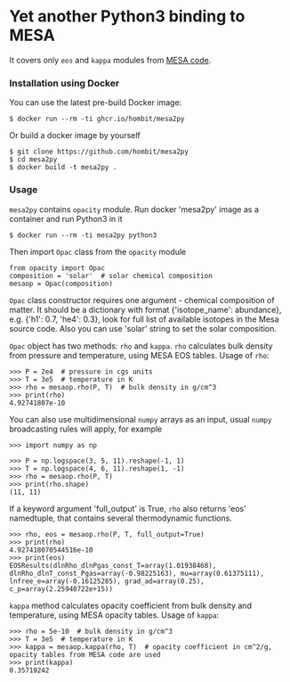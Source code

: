 # Yet another Python3 binding to MESA

It covers only `eos` and `kappa` modules from [MESA code](http://mesa.sourceforge.net). 

### Installation using Docker

You can use the latest pre-build Docker image:

```shell
$ docker run --rm -ti ghcr.io/hombit/mesa2py
```

Or build a docker image by yourself

``` shell
$ git clone https://github.com/hombit/mesa2py
$ cd mesa2py
$ docker build -t mesa2py .
```

### Usage

`mesa2py` contains `opacity` module. Run docker 'mesa2py' image as a container and run Python3 in it

``` shell
$ docker run --rm -ti mesa2py python3
```

Then import `Opac` class from the `opacity` module

``` python3
from opacity import Opac
composition = 'solar'  # solar chemical composition
mesaop = Opac(composition)
```

`Opac` class constructor requires one argument - chemical composition of matter. 
It should be a dictionary with format {'isotope_name': abundance}, e.g. {'h1': 0.7, 'he4': 0.3}, look for full list of available isotopes in the Mesa source code. Also you can use 'solar' string to set the solar composition.

`Opac` object has two methods: `rho` and `kappa`. `rho` calculates bulk density from pressure and temperature, using MESA EOS tables. Usage of `rho`:

``` python3
>>> P = 2e4  # pressure in cgs units
>>> T = 3e5  # temperature in K
>>> rho = mesaop.rho(P, T)  # bulk density in g/cm^3
>>> print(rho)
4.92741807e-10
```

You can also use multidimensional `numpy` arrays as an input, usual `numpy` broadcasting rules will apply, for example
```python3
>>> import numpy as np

>>> P = np.logspace(3, 5, 11).reshape(-1, 1)
>>> T = np.logspace(4, 6, 11).reshape(1, -1)
>>> rho = mesaop.rho(P, T)
>>> print(rho.shape)
(11, 11)
```

If a keyword argument 'full_output' is True, `rho` also returns 'eos' namedtuple, that contains several thermodynamic functions.

``` python3
>>> rho, eos = mesaop.rho(P, T, full_output=True)
>>> print(rho)
4.927418070544516e-10
>>> print(eos)
EOSResults(dlnRho_dlnPgas_const_T=array(1.01938468), dlnRho_dlnT_const_Pgas=array(-0.98225163), mu=array(0.61375111), lnfree_e=array(-0.16125285), grad_ad=array(0.25), c_p=array(2.25940722e+15))
```

`kappa` method calculates opacity coefficient from bulk density and temperature, using MESA opacity tables. Usage of `kappa`:

``` python3
>>> rho = 5e-10  # bulk density in g/cm^3
>>> T = 3e5  # temperature in K
>>> kappa = mesaop.kappa(rho, T)  # opacity coefficient in cm^2/g, opacity tables from MESA code are used
>>> print(kappa)
0.35719242
```
